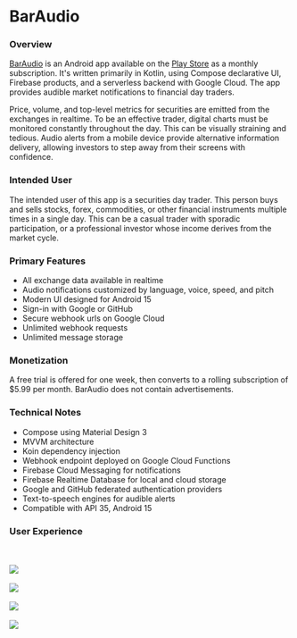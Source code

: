 # BarAudio

### Overview

[BarAudio](https://baraud.io/) is an Android app available on the [Play Store](https://play.google.com/store/apps/details?id=com.sommerengineering.baraudio) as a monthly subscription. It's written primarily in Kotlin, using Compose declarative UI, Firebase products, and a serverless backend with Google Cloud. The app provides audible market notifications to financial day traders. 

Price, volume, and top-level metrics for securities are emitted from the exchanges in realtime. To be an effective trader, digital charts must be monitored constantly throughout the day. This can be visually straining and tedious. Audio alerts from a mobile device provide alternative information delivery, allowing investors to step away from their screens with confidence.

### Intended User

The intended user of this app is a securities day trader. This person buys and sells stocks, forex, commodities, or other financial instruments multiple times in a single day. This can be a casual trader with sporadic participation, or a professional investor whose income derives from the market cycle.

### Primary Features

- All exchange data available in realtime
- Audio notifications customized by language, voice, speed, and pitch
- Modern UI designed for Android 15
- Sign-in with Google or GitHub
- Secure webhook urls on Google Cloud
- Unlimited webhook requests
- Unlimited message storage

### Monetization

A free trial is offered for one week, then converts to a rolling subscription of $5.99 per month. BarAudio does not contain advertisements.

### Technical Notes

- Compose using Material Design 3
- MVVM architecture
- Koin dependency injection
- Webhook endpoint deployed on Google Cloud Functions
- Firebase Cloud Messaging for notifications
- Firebase Realtime Database for local and cloud storage
- Google and GitHub federated authentication providers
- Text-to-speech engines for audible alerts
- Compatible with API 35, Android 15

### User Experience
<br/><br/>
![](readme/1r.png)
<br/><br/>
![](readme/2r.png)
<br/><br/>
![](readme/3r.png)
<br/><br/>
![](readme/4r.png)
